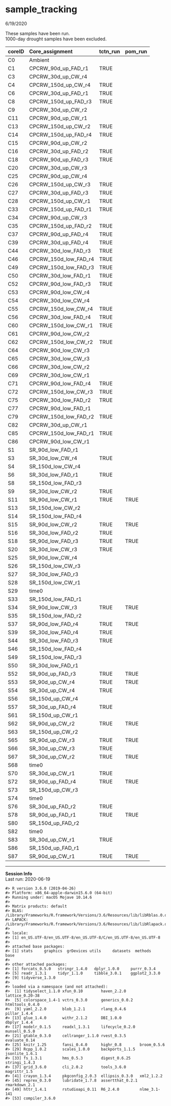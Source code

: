 sample\_tracking
================
6/19/2020

These samples have been run.  
1000-day drought samples have been excluded.

| coreID | Core\_assignment          | tctn\_run | pom\_run |
| :----- | :------------------------ | :-------- | :------- |
| C0     | Ambient                   |           |          |
| C1     | CPCRW\_90d\_up\_FAD\_r1   | TRUE      |          |
| C3     | CPCRW\_30d\_up\_CW\_r4    |           |          |
| C4     | CPCRW\_150d\_up\_CW\_r4   | TRUE      |          |
| C6     | CPCRW\_30d\_up\_FAD\_r1   | TRUE      |          |
| C8     | CPCRW\_150d\_up\_FAD\_r3  | TRUE      |          |
| C9     | CPCRW\_30d\_up\_CW\_r2    |           |          |
| C11    | CPCRW\_90d\_up\_CW\_r1    |           |          |
| C13    | CPCRW\_150d\_up\_CW\_r2   | TRUE      |          |
| C14    | CPCRW\_150d\_up\_FAD\_r4  | TRUE      |          |
| C15    | CPCRW\_90d\_up\_CW\_r2    |           |          |
| C16    | CPCRW\_30d\_up\_FAD\_r2   | TRUE      |          |
| C18    | CPCRW\_90d\_up\_FAD\_r3   | TRUE      |          |
| C20    | CPCRW\_30d\_up\_CW\_r3    |           |          |
| C25    | CPCRW\_90d\_up\_CW\_r4    |           |          |
| C26    | CPCRW\_150d\_up\_CW\_r3   | TRUE      |          |
| C27    | CPCRW\_30d\_up\_FAD\_r3   | TRUE      |          |
| C28    | CPCRW\_150d\_up\_CW\_r1   | TRUE      |          |
| C33    | CPCRW\_150d\_up\_FAD\_r1  | TRUE      |          |
| C34    | CPCRW\_90d\_up\_CW\_r3    |           |          |
| C35    | CPCRW\_150d\_up\_FAD\_r2  | TRUE      |          |
| C37    | CPCRW\_90d\_up\_FAD\_r4   | TRUE      |          |
| C39    | CPCRW\_30d\_up\_FAD\_r4   | TRUE      |          |
| C44    | CPCRW\_30d\_low\_FAD\_r3  | TRUE      |          |
| C46    | CPCRW\_150d\_low\_FAD\_r4 | TRUE      |          |
| C49    | CPCRW\_150d\_low\_FAD\_r3 | TRUE      |          |
| C50    | CPCRW\_30d\_low\_FAD\_r1  | TRUE      |          |
| C52    | CPCRW\_90d\_low\_FAD\_r3  | TRUE      |          |
| C53    | CPCRW\_90d\_low\_CW\_r4   |           |          |
| C54    | CPCRW\_30d\_low\_CW\_r4   |           |          |
| C55    | CPCRW\_150d\_low\_CW\_r4  | TRUE      |          |
| C56    | CPCRW\_30d\_low\_FAD\_r4  | TRUE      |          |
| C60    | CPCRW\_150d\_low\_CW\_r1  | TRUE      |          |
| C61    | CPCRW\_90d\_low\_CW\_r2   |           |          |
| C62    | CPCRW\_150d\_low\_CW\_r2  | TRUE      |          |
| C64    | CPCRW\_90d\_low\_CW\_r3   |           |          |
| C65    | CPCRW\_30d\_low\_CW\_r3   |           |          |
| C66    | CPCRW\_30d\_low\_CW\_r2   |           |          |
| C69    | CPCRW\_30d\_low\_CW\_r1   |           |          |
| C71    | CPCRW\_90d\_low\_FAD\_r4  | TRUE      |          |
| C72    | CPCRW\_150d\_low\_CW\_r3  | TRUE      |          |
| C75    | CPCRW\_30d\_low\_FAD\_r2  | TRUE      |          |
| C77    | CPCRW\_90d\_low\_FAD\_r1  |           |          |
| C79    | CPCRW\_150d\_low\_FAD\_r2 | TRUE      |          |
| C82    | CPCRW\_30d\_up\_CW\_r1    |           |          |
| C85    | CPCRW\_150d\_low\_FAD\_r1 | TRUE      |          |
| C86    | CPCRW\_90d\_low\_CW\_r1   |           |          |
| S1     | SR\_90d\_low\_FAD\_r1     |           |          |
| S3     | SR\_30d\_low\_CW\_r4      | TRUE      |          |
| S4     | SR\_150d\_low\_CW\_r4     |           |          |
| S6     | SR\_30d\_low\_FAD\_r1     | TRUE      |          |
| S8     | SR\_150d\_low\_FAD\_r3    |           |          |
| S9     | SR\_30d\_low\_CW\_r2      | TRUE      |          |
| S11    | SR\_90d\_low\_CW\_r1      | TRUE      | TRUE     |
| S13    | SR\_150d\_low\_CW\_r2     |           |          |
| S14    | SR\_150d\_low\_FAD\_r4    |           |          |
| S15    | SR\_90d\_low\_CW\_r2      | TRUE      | TRUE     |
| S16    | SR\_30d\_low\_FAD\_r2     | TRUE      |          |
| S18    | SR\_90d\_low\_FAD\_r3     | TRUE      | TRUE     |
| S20    | SR\_30d\_low\_CW\_r3      | TRUE      |          |
| S25    | SR\_90d\_low\_CW\_r4      |           |          |
| S26    | SR\_150d\_low\_CW\_r3     |           |          |
| S27    | SR\_30d\_low\_FAD\_r3     |           |          |
| S28    | SR\_150d\_low\_CW\_r1     |           |          |
| S29    | time0                     |           |          |
| S33    | SR\_150d\_low\_FAD\_r1    |           |          |
| S34    | SR\_90d\_low\_CW\_r3      | TRUE      | TRUE     |
| S35    | SR\_150d\_low\_FAD\_r2    |           |          |
| S37    | SR\_90d\_low\_FAD\_r4     | TRUE      | TRUE     |
| S39    | SR\_30d\_low\_FAD\_r4     | TRUE      |          |
| S44    | SR\_30d\_low\_FAD\_r3     | TRUE      |          |
| S46    | SR\_150d\_low\_FAD\_r4    |           |          |
| S49    | SR\_150d\_low\_FAD\_r3    |           |          |
| S50    | SR\_30d\_low\_FAD\_r1     |           |          |
| S52    | SR\_90d\_up\_FAD\_r3      | TRUE      | TRUE     |
| S53    | SR\_90d\_up\_CW\_r4       | TRUE      | TRUE     |
| S54    | SR\_30d\_up\_CW\_r4       | TRUE      |          |
| S56    | SR\_150d\_up\_CW\_r4      |           |          |
| S57    | SR\_30d\_up\_FAD\_r4      | TRUE      |          |
| S61    | SR\_150d\_up\_CW\_r1      |           |          |
| S62    | SR\_90d\_up\_CW\_r2       | TRUE      | TRUE     |
| S63    | SR\_150d\_up\_CW\_r2      |           |          |
| S65    | SR\_90d\_up\_CW\_r3       | TRUE      | TRUE     |
| S66    | SR\_30d\_up\_CW\_r3       | TRUE      |          |
| S67    | SR\_30d\_up\_CW\_r2       | TRUE      | TRUE     |
| S68    | time0                     |           |          |
| S70    | SR\_30d\_up\_CW\_r1       | TRUE      |          |
| S72    | SR\_90d\_up\_FAD\_r4      | TRUE      | TRUE     |
| S73    | SR\_150d\_up\_CW\_r3      |           |          |
| S74    | time0                     |           |          |
| S76    | SR\_30d\_up\_FAD\_r2      | TRUE      |          |
| S78    | SR\_90d\_up\_FAD\_r1      | TRUE      | TRUE     |
| S80    | SR\_150d\_up\_FAD\_r2     |           |          |
| S82    | time0                     |           |          |
| S83    | SR\_30d\_up\_CW\_r1       | TRUE      |          |
| S86    | SR\_150d\_up\_FAD\_r1     |           |          |
| S87    | SR\_90d\_up\_CW\_r1       | TRUE      | TRUE     |

-----

**Session Info**  
Last run: 2020-06-19

    #> R version 3.6.0 (2019-04-26)
    #> Platform: x86_64-apple-darwin15.6.0 (64-bit)
    #> Running under: macOS Mojave 10.14.6
    #> 
    #> Matrix products: default
    #> BLAS:   /Library/Frameworks/R.framework/Versions/3.6/Resources/lib/libRblas.0.dylib
    #> LAPACK: /Library/Frameworks/R.framework/Versions/3.6/Resources/lib/libRlapack.dylib
    #> 
    #> locale:
    #> [1] en_US.UTF-8/en_US.UTF-8/en_US.UTF-8/C/en_US.UTF-8/en_US.UTF-8
    #> 
    #> attached base packages:
    #> [1] stats     graphics  grDevices utils     datasets  methods   base     
    #> 
    #> other attached packages:
    #> [1] forcats_0.5.0   stringr_1.4.0   dplyr_1.0.0     purrr_0.3.4    
    #> [5] readr_1.3.1     tidyr_1.1.0     tibble_3.0.1    ggplot2_3.3.0  
    #> [9] tidyverse_1.3.0
    #> 
    #> loaded via a namespace (and not attached):
    #>  [1] tidyselect_1.1.0 xfun_0.10        haven_2.2.0      lattice_0.20-38 
    #>  [5] colorspace_1.4-1 vctrs_0.3.0      generics_0.0.2   htmltools_0.4.0 
    #>  [9] yaml_2.2.0       blob_1.2.1       rlang_0.4.6      pillar_1.4.4    
    #> [13] glue_1.4.0       withr_2.1.2      DBI_1.0.0        dbplyr_1.4.4    
    #> [17] modelr_0.1.5     readxl_1.3.1     lifecycle_0.2.0  munsell_0.5.0   
    #> [21] gtable_0.3.0     cellranger_1.1.0 rvest_0.3.5      evaluate_0.14   
    #> [25] knitr_1.25       fansi_0.4.0      highr_0.8        broom_0.5.6     
    #> [29] Rcpp_1.0.2       scales_1.0.0     backports_1.1.5  jsonlite_1.6.1  
    #> [33] fs_1.3.1         hms_0.5.3        digest_0.6.25    stringi_1.4.3   
    #> [37] grid_3.6.0       cli_2.0.2        tools_3.6.0      magrittr_1.5    
    #> [41] crayon_1.3.4     pkgconfig_2.0.3  ellipsis_0.3.0   xml2_1.2.2      
    #> [45] reprex_0.3.0     lubridate_1.7.8  assertthat_0.2.1 rmarkdown_2.1   
    #> [49] httr_1.4.1       rstudioapi_0.11  R6_2.4.0         nlme_3.1-141    
    #> [53] compiler_3.6.0
